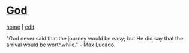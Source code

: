 # [God](https://alwinwoo.github.io/pages/god.html)
[home](https://alwinwoo.github.io/) | [edit](https://github.com/alwinwoo/alwinwoo.github.io/edit/master/pages/god.md)

"God never said that the journey would be easy; but He did say that the arrival would be worthwhile." - Max Lucado.
